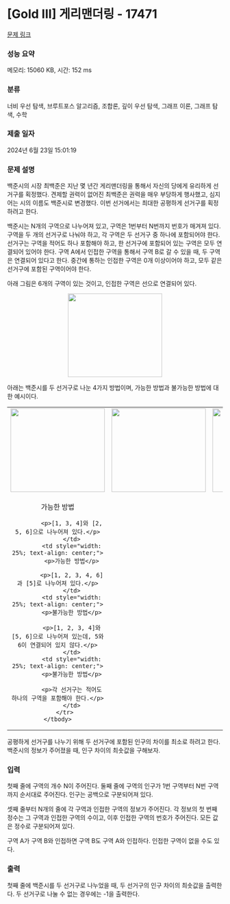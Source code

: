 # [Gold III] 게리맨더링 - 17471 

[문제 링크](https://www.acmicpc.net/problem/17471) 

### 성능 요약

메모리: 15060 KB, 시간: 152 ms

### 분류

너비 우선 탐색, 브루트포스 알고리즘, 조합론, 깊이 우선 탐색, 그래프 이론, 그래프 탐색, 수학

### 제출 일자

2024년 6월 23일 15:01:19

### 문제 설명

<p>백준시의 시장 최백준은 지난 몇 년간 게리맨더링을 통해서 자신의 당에게 유리하게 선거구를 획정했다. 견제할 권력이 없어진 최백준은 권력을 매우 부당하게 행사했고, 심지어는 시의 이름도 백준시로 변경했다. 이번 선거에서는 최대한 공평하게 선거구를 획정하려고 한다.</p>

<p>백준시는 N개의 구역으로 나누어져 있고, 구역은 1번부터 N번까지 번호가 매겨져 있다. 구역을 두 개의 선거구로 나눠야 하고, 각 구역은 두 선거구 중 하나에 포함되어야 한다. 선거구는 구역을 적어도 하나 포함해야 하고, 한 선거구에 포함되어 있는 구역은 모두 연결되어 있어야 한다. 구역 A에서 인접한 구역을 통해서 구역 B로 갈 수 있을 때, 두 구역은 연결되어 있다고 한다. 중간에 통하는 인접한 구역은 0개 이상이어야 하고, 모두 같은 선거구에 포함된 구역이어야 한다.</p>

<p>아래 그림은 6개의 구역이 있는 것이고, 인접한 구역은 선으로 연결되어 있다.</p>

<p style="text-align: center;"><img alt="" src="https://upload.acmicpc.net/08218f4c-2653-4861-a4c1-e7ce808f3a85/-/preview/" style="width: 220px; height: 195px;"></p>

<p>아래는 백준시를 두 선거구로 나눈 4가지 방법이며, 가능한 방법과 불가능한 방법에 대한 예시이다.</p>

<table class="table table-bordered" style="width: 100%;">
	<tbody>
		<tr>
			<td style="width: 25%; text-align: center;"><img alt="" src="https://upload.acmicpc.net/b82fcf21-6f4c-4797-bda6-215e14099d19/-/preview/" style="width: 220px; height: 195px;"></td>
			<td style="width: 25%; text-align: center;"><img alt="" src="https://upload.acmicpc.net/32947e26-4ec4-4b20-99f1-106d8386683d/-/preview/" style="width: 220px; height: 195px;"></td>
			<td style="width: 25%; text-align: center;"><img alt="" src="https://upload.acmicpc.net/f5dd6143-c013-46d3-ba4c-dadc48bdf5bc/-/preview/" style="width: 220px; height: 195px;"></td>
			<td style="width: 25%; text-align: center;"><img alt="" src="https://upload.acmicpc.net/548b1153-84de-4b85-9697-2561b019a02b/-/preview/" style="width: 220px; height: 195px;"></td>
		</tr>
		<tr>
			<td style="width: 25%; text-align: center;">
			<p>가능한 방법</p>

			<p>[1, 3, 4]와 [2, 5, 6]으로 나누어져 있다.</p>
			</td>
			<td style="width: 25%; text-align: center;">
			<p>가능한 방법</p>

			<p>[1, 2, 3, 4, 6]과 [5]로 나누어져 있다.</p>
			</td>
			<td style="width: 25%; text-align: center;">
			<p>불가능한 방법</p>

			<p>[1, 2, 3, 4]와 [5, 6]으로 나누어져 있는데, 5와 6이 연결되어 있지 않다.</p>
			</td>
			<td style="width: 25%; text-align: center;">
			<p>불가능한 방법</p>

			<p>각 선거구는 적어도 하나의 구역을 포함해야 한다.</p>
			</td>
		</tr>
	</tbody>
</table>

<p>공평하게 선거구를 나누기 위해 두 선거구에 포함된 인구의 차이를 최소로 하려고 한다. 백준시의 정보가 주어졌을 때, 인구 차이의 최솟값을 구해보자.</p>

### 입력 

 <p>첫째 줄에 구역의 개수 N이 주어진다. 둘째 줄에 구역의 인구가 1번 구역부터 N번 구역까지 순서대로 주어진다. 인구는 공백으로 구분되어져 있다.</p>

<p>셋째 줄부터 N개의 줄에 각 구역과 인접한 구역의 정보가 주어진다. 각 정보의 첫 번째 정수는 그 구역과 인접한 구역의 수이고, 이후 인접한 구역의 번호가 주어진다. 모든 값은 정수로 구분되어져 있다.</p>

<p>구역 A가 구역 B와 인접하면 구역 B도 구역 A와 인접하다. 인접한 구역이 없을 수도 있다.</p>

### 출력 

 <p>첫째 줄에 백준시를 두 선거구로 나누었을 때, 두 선거구의 인구 차이의 최솟값을 출력한다. 두 선거구로 나눌 수 없는 경우에는 -1을 출력한다.</p>

